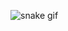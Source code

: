 ![snake gif](https://github.com/WahyuS002/WahyuS002/blob/output/github-contribution-grid-snake.gif)
